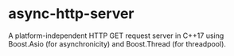 # async-http-server
A platform-independent HTTP GET request server in C++17 using Boost.Asio (for asynchronicity) and Boost.Thread (for threadpool).
